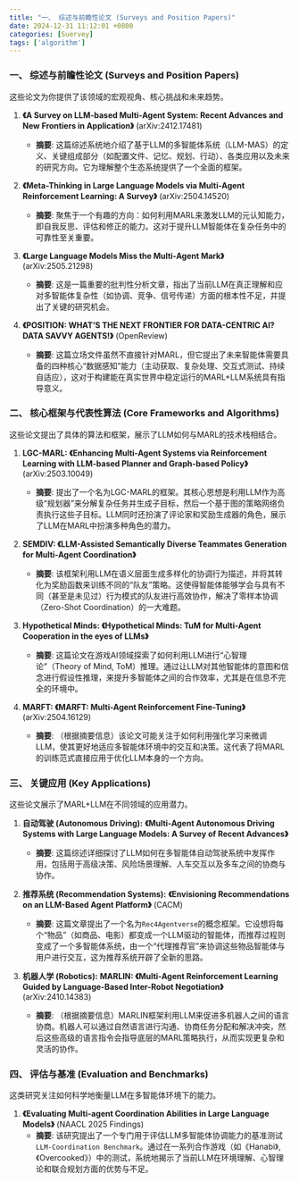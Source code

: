 ```yaml
---
title: "一、 综述与前瞻性论文 (Surveys and Position Papers)"
date: 2024-12-31 11:12:01 +0800
categories: [Suervey]
tags: ['algorithm']
---
```



### 一、 综述与前瞻性论文 (Surveys and Position Papers)

这些论文为你提供了该领域的宏观视角、核心挑战和未来趋势。

1. **《A Survey on LLM-based Multi-Agent System: Recent Advances and New Frontiers in Application》** (arXiv:2412.17481)
    
    - **摘要**: 这篇综述系统地介绍了基于LLM的多智能体系统（LLM-MAS）的定义、关键组成部分（如配置文件、记忆、规划、行动）、各类应用以及未来的研究方向。它为理解整个生态系统提供了一个全面的框架。
2. **《Meta-Thinking in Large Language Models via Multi-Agent Reinforcement Learning: A Survey》** (arXiv:2504.14520)
    
    - **摘要**: 聚焦于一个有趣的方向：如何利用MARL来激发LLM的元认知能力，即自我反思、评估和修正的能力。这对于提升LLM智能体在复杂任务中的可靠性至关重要。
3. **《Large Language Models Miss the Multi-Agent Mark》** (arXiv:2505.21298)
    
    - **摘要**: 这是一篇重要的批判性分析文章，指出了当前LLM在真正理解和应对多智能体复杂性（如协调、竞争、信号传递）方面的根本性不足，并提出了关键的研究机会。
4. **《POSITION: WHAT’S THE NEXT FRONTIER FOR DATA-CENTRIC AI? DATA SAVVY AGENTS!》** (OpenReview)
    
    - **摘要**: 这篇立场文件虽然不直接针对MARL，但它提出了未来智能体需要具备的四种核心“数据感知”能力（主动获取、复杂处理、交互式测试、持续自适应），这对于构建能在真实世界中稳定运行的MARL+LLM系统具有指导意义。

### 二、 核心框架与代表性算法 (Core Frameworks and Algorithms)

这些论文提出了具体的算法和框架，展示了LLM如何与MARL的技术栈相结合。

1. **LGC-MARL: 《Enhancing Multi-Agent Systems via Reinforcement Learning with LLM-based Planner and Graph-based Policy》** (arXiv:2503.10049)
    
    - **摘要**: 提出了一个名为LGC-MARL的框架。其核心思想是利用LLM作为高级“规划器”来分解复杂任务并生成子目标，然后一个基于图的策略网络负责执行这些子目标。LLM同时还扮演了评论家和奖励生成器的角色，展示了LLM在MARL中扮演多种角色的潜力。
2. **SEMDIV: 《LLM-Assisted Semantically Diverse Teammates Generation for Multi-Agent Coordination》**
    
    - **摘要**: 该框架利用LLM在语义层面生成多样化的协调行为描述，并将其转化为奖励函数来训练不同的“队友”策略。这使得智能体能够学会与具有不同（甚至是未见过）行为模式的队友进行高效协作，解决了零样本协调（Zero-Shot Coordination）的一大难题。
3. **Hypothetical Minds: 《Hypothetical Minds: TuM for Multi-Agent Cooperation in the eyes of LLMs》**
    
    - **摘要**: 这篇论文在游戏AI领域探索了如何利用LLM进行“心智理论”（Theory of Mind, ToM）推理。通过让LLM对其他智能体的意图和信念进行假设性推理，来提升多智能体之间的合作效率，尤其是在信息不完全的环境中。
4. **MARFT: 《MARFT: Multi-Agent Reinforcement Fine-Tuning》** (arXiv:2504.16129)
    
    - **摘要**: （根据摘要信息）该论文可能关注于如何利用强化学习来微调LLM，使其更好地适应多智能体环境中的交互和决策。这代表了将MARL的训练范式直接应用于优化LLM本身的一个方向。

### 三、 关键应用 (Key Applications)

这些论文展示了MARL+LLM在不同领域的应用潜力。

1. **自动驾驶 (Autonomous Driving):** **《Multi-Agent Autonomous Driving Systems with Large Language Models: A Survey of Recent Advances》**
    
    - **摘要**: 这篇综述详细探讨了LLM如何在多智能体自动驾驶系统中发挥作用，包括用于高级决策、风险场景理解、人车交互以及多车之间的协商与协作。
2. **推荐系统 (Recommendation Systems):** **《Envisioning Recommendations on an LLM-Based Agent Platform》** (CACM)
    
    - **摘要**: 这篇文章提出了一个名为`Rec4Agentverse`的概念框架。它设想将每个“物品”（如商品、电影）都变成一个LLM驱动的智能体，而推荐过程则变成了一个多智能体系统，由一个“代理推荐官”来协调这些物品智能体与用户进行交互，这为推荐系统开辟了全新的思路。
3. **机器人学 (Robotics):** **MARLIN: 《Multi-Agent Reinforcement Learning Guided by Language-Based Inter-Robot Negotiation》** (arXiv:2410.14383)
    
    - **摘要**: （根据摘要信息）MARLIN框架利用LLM来促进多机器人之间的语言协商。机器人可以通过自然语言进行沟通、协商任务分配和解决冲突，然后这些高级的语言指令会指导底层的MARL策略执行，从而实现更复杂和灵活的协作。

### 四、 评估与基准 (Evaluation and Benchmarks)

这类研究关注如何科学地衡量LLM在多智能体环境下的能力。

1. **《Evaluating Multi-agent Coordination Abilities in Large Language Models》** (NAACL 2025 Findings)
    - **摘要**: 该研究提出了一个专门用于评估LLM多智能体协调能力的基准测试`LLM-Coordination Benchmark`。通过在一系列合作游戏（如《Hanabi》, 《Overcooked》）中的测试，系统地揭示了当前LLM在环境理解、心智理论和联合规划方面的优势与不足。